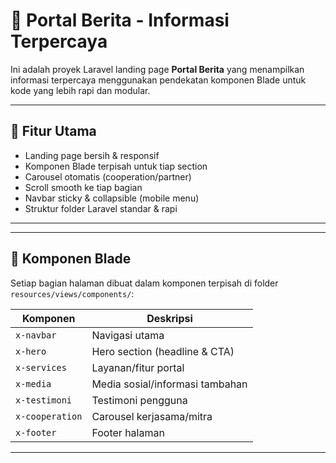 # 📰 Portal Berita - Informasi Terpercaya

Ini adalah proyek Laravel landing page **Portal Berita** yang menampilkan informasi terpercaya menggunakan pendekatan komponen Blade untuk kode yang lebih rapi dan modular.

---

## 🚀 Fitur Utama

- Landing page bersih & responsif
- Komponen Blade terpisah untuk tiap section
- Carousel otomatis (cooperation/partner)
- Scroll smooth ke tiap bagian
- Navbar sticky & collapsible (mobile menu)
- Struktur folder Laravel standar & rapi

---


---

## 🧩 Komponen Blade

Setiap bagian halaman dibuat dalam komponen terpisah di folder `resources/views/components/`:

| Komponen           | Deskripsi                          |
|--------------------|-------------------------------------|
| `x-navbar`         | Navigasi utama                     |
| `x-hero`           | Hero section (headline & CTA)      |
| `x-services`       | Layanan/fitur portal               |
| `x-media`          | Media sosial/informasi tambahan    |
| `x-testimoni`      | Testimoni pengguna                 |
| `x-cooperation`    | Carousel kerjasama/mitra           |
| `x-footer`         | Footer halaman                     |

---

